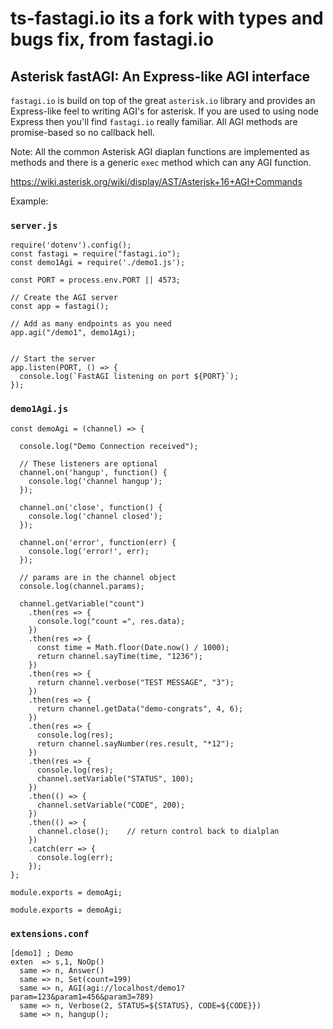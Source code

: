 # ts-fastagi.io its a fork with types and bugs fix, from fastagi.io

## Asterisk fastAGI: An Express-like AGI interface

`fastagi.io` is build on top of the great `asterisk.io` library and provides an Express-like feel to writing AGI's for asterisk.  If you are used to using node Express then you'll find `fastagi.io` really familiar.  All AGI methods are promise-based so no callback hell.

Note:   All the common Asterisk AGI diaplan functions are implemented as methods and there is a generic `exec` method which can any AGI function.

https://wiki.asterisk.org/wiki/display/AST/Asterisk+16+AGI+Commands

Example:

### `server.js`
```
require('dotenv').config();
const fastagi = require("fastagi.io");
const demo1Agi = require('./demo1.js');

const PORT = process.env.PORT || 4573;

// Create the AGI server
const app = fastagi();

// Add as many endpoints as you need 
app.agi("/demo1", demo1Agi);


// Start the server
app.listen(PORT, () => {
  console.log(`FastAGI listening on port ${PORT}`);
});
```

### `demo1Agi.js`
```
const demoAgi = (channel) => {

  console.log("Demo Connection received");

  // These listeners are optional
  channel.on('hangup', function() {
    console.log('channel hangup');
  });

  channel.on('close', function() {
    console.log('channel closed');
  });

  channel.on('error', function(err) {
    console.log('error!', err);
  });

  // params are in the channel object
  console.log(channel.params);

  channel.getVariable("count")
    .then(res => {
      console.log("count =", res.data);
    })
    .then(res => {
      const time = Math.floor(Date.now() / 1000);
      return channel.sayTime(time, "1236");
    })
    .then(res => {
      return channel.verbose("TEST MESSAGE", "3");
    })
    .then(res => {
      return channel.getData("demo-congrats", 4, 6);
    })
    .then(res => {
      console.log(res);
      return channel.sayNumber(res.result, "*12");
    })
    .then(res => {
      console.log(res);
      channel.setVariable("STATUS", 100);
    })
    .then(() => {
      channel.setVariable("CODE", 200);
    })
    .then(() => {
      channel.close();    // return control back to dialplan
    })
    .catch(err => {
      console.log(err);
    });
};

module.exports = demoAgi;

module.exports = demoAgi;
```
### `extensions.conf`
```
[demo1] ; Demo
exten  => s,1, NoOp()
  same => n, Answer()
  same => n, Set(count=199)
  same => n, AGI(agi://localhost/demo1?param=123&param1=456&param3=789)
  same => n, Verbose(2, STATUS=${STATUS}, CODE=${CODE}})
  same => n, hangup();
```
